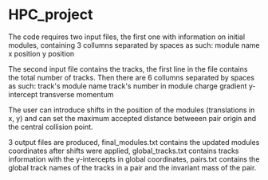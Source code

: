 # HPC_project

The code requires two input files, the first one with information on initial modules, containing 3 collumns separated by spaces as such:
module name    x position     y position

The second input file contains the tracks, the first line in the file contains the total number of tracks. Then there are 6 collumns separated by spaces as such:
track's module name      track's number in module      charge      gradient     y-intercept     transverse momentum

The user can introduce shifts in the position of the modules (translations in x, y) and can set the maximum accepted distance betweeen pair origin and the central collision point.

3 output files are produced,
final_modules.txt contains the updated modules coordinates after shifts were applied,
global_tracks.txt contains tracks information with the y-intercepts in global coordinates, 
pairs.txt contains the global track names of the tracks in a pair and the invariant mass of the pair.
